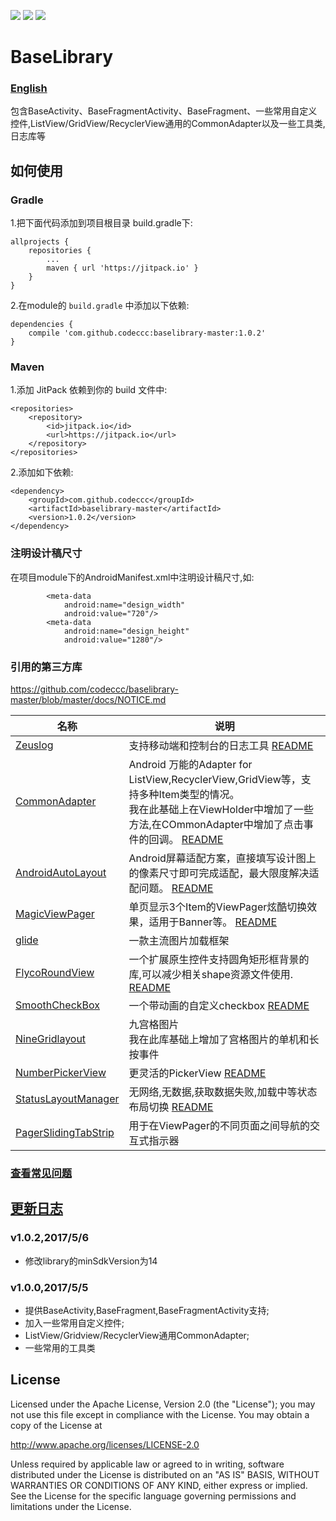 ![](https://img.shields.io/hexpm/l/plug.svg) 
![](https://img.shields.io/badge/JitPack-1.0.2-green.svg)
![](https://img.shields.io/badge/Maven-1.0.2-orange.svg)

 # BaseLibrary 
### [English](https://github.com/FancyOnePoint/BaseLibrary/blob/master/README_EN.md "English")
包含BaseActivity、BaseFragmentActivity、BaseFragment、一些常用自定义控件,ListView/GridView/RecyclerView通用的CommonAdapter以及一些工具类,日志库等

## 如何使用

### Gradle

1.把下面代码添加到项目根目录 build.gradle下:

```
allprojects {
	repositories {
		...
		maven { url 'https://jitpack.io' }
	}
}
```

2.在module的 `build.gradle` 中添加以下依赖:
```
dependencies {
	compile 'com.github.codeccc:baselibrary-master:1.0.2'
}
```

### Maven

1.添加 JitPack 依赖到你的 build 文件中:

```
<repositories>
	<repository>
	    <id>jitpack.io</id>
	    <url>https://jitpack.io</url>
	</repository>
</repositories>
```

2.添加如下依赖:

```
<dependency>
    <groupId>com.github.codeccc</groupId>
    <artifactId>baselibrary-master</artifactId>
    <version>1.0.2</version>
</dependency>
```

### 注明设计稿尺寸

在项目module下的AndroidManifest.xml中注明设计稿尺寸,如:

```
		<meta-data
            android:name="design_width"
            android:value="720"/>
        <meta-data
            android:name="design_height"
            android:value="1280"/>
```

### 引用的第三方库
https://github.com/codeccc/baselibrary-master/blob/master/docs/NOTICE.md

名称 | 说明
---|---
[Zeuslog](https://github.com/xsfelvis/ZeusLog)   |  支持移动端和控制台的日志工具 [README](https://github.com/codeccc/baselibrary-master/blob/master/docs/ZeusLog.md) 
[CommonAdapter](https://github.com/hongyangAndroid/baseAdapter) | Android 万能的Adapter for ListView,RecyclerView,GridView等，支持多种Item类型的情况。 <br> 我在此基础上在ViewHolder中增加了一些方法,在COmmonAdapter中增加了点击事件的回调。 [README](https://github.com/codeccc/baselibrary-master/blob/master/docs/CommonAdapter.md) 
[AndroidAutoLayout](https://github.com/hongyangAndroid/AndroidAutoLayout) | Android屏幕适配方案，直接填写设计图上的像素尺寸即可完成适配，最大限度解决适配问题。 [README](https://github.com/codeccc/baselibrary-master/blob/master/docs/AndroidAutoLayout.md) 
[MagicViewPager](https://github.com/hongyangAndroid/MagicViewPager) | 单页显示3个Item的ViewPager炫酷切换效果，适用于Banner等。 [README](https://github.com/codeccc/baselibrary-master/blob/master/docs/MagicViewPager.md) 
[glide](https://github.com/bumptech/glide) | 一款主流图片加载框架 
[FlycoRoundView](https://github.com/H07000223/FlycoRoundView) |  一个扩展原生控件支持圆角矩形框背景的库,可以减少相关shape资源文件使用.  [README](https://github.com/codeccc/baselibrary-master/blob/master/docs/FlycoRoundView.md) 
[SmoothCheckBox](https://github.com/andyxialm/SmoothCheckBox) | 一个带动画的自定义checkbox [README](https://github.com/codeccc/baselibrary-master/blob/master/docs/SmoothCheckBox.md) 
[NineGridlayout](https://github.com/LukeMee/NineGridlayout) | 九宫格图片 <br>  我在此库基础上增加了宫格图片的单机和长按事件
[NumberPickerView](https://github.com/Carbs0126/NumberPickerView) | 更灵活的PickerView [README](https://github.com/codeccc/baselibrary-master/blob/master/docs/NumberPickerView.md) 
[StatusLayoutManager](http://www.jianshu.com/p/9d53893b3eda) |无网络,无数据,获取数据失败,加载中等状态布局切换 [README](https://github.com/codeccc/baselibrary-master/blob/master/docs/StatusLayoutManager.md) 
[PagerSlidingTabStrip](https://github.com/astuetz/PagerSlidingTabStrip) | 用于在ViewPager的不同页面之间导航的交互式指示器
 



### [查看常见问题](https://github.com/codeccc/baselibrary-master/blob/master/docs/NOTICE.md "常见问题")

## [更新日志](https://github.com/codeccc/baselibrary-master/blob/master/docs/update.md "更新日志")

### v1.0.2,2017/5/6
- 修改library的minSdkVersion为14

### v1.0.0,2017/5/5

- 提供BaseActivity,BaseFragment,BaseFragmentActivity支持;
- 加入一些常用自定义控件;
- ListView/Gridview/RecyclerView通用CommonAdapter;
- 一些常用的工具类

## License

Licensed under the Apache License, Version 2.0 (the "License"); you may not use this file except in compliance with the License. You may obtain a copy of the License at

http://www.apache.org/licenses/LICENSE-2.0

Unless required by applicable law or agreed to in writing, software distributed under the License is distributed on an "AS IS" BASIS, WITHOUT WARRANTIES OR CONDITIONS OF ANY KIND, either express or implied. See the License for the specific language governing permissions and limitations under the License.
